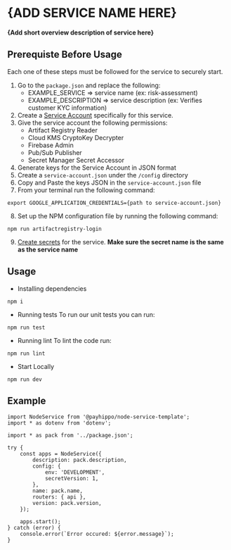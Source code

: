 # {ADD SERVICE NAME HERE} #

**{Add short overview description of service here}**

## Prerequiste Before Usage

Each one of these steps must be followed for the service to securely start.

1. Go to the `package.json` and replace the following:
    - EXAMPLE_SERVICE => service name (ex: risk-assessment)
    - EXAMPLE_DESCRIPTION => service description (ex: Verifies customer KYC information)
2. Create a [Service Account](https://cloud.google.com/iam/docs/service-accounts) specifically for this service.
3. Give the service account the following permissions:
    - Artifact Registry Reader
    - Cloud KMS CryptoKey Decrypter
    - Firebase Admin
    - Pub/Sub Publisher
    - Secret Manager Secret Accessor
4. Generate keys for the Service Account in JSON format
5. Create a `service-account.json` under the `/config` directory
6. Copy and Paste the keys JSON in the `service-account.json` file
7. From your terminal run the following command:
```
export GOOGLE_APPLICATION_CREDENTIALS={path to service-account.json}
```
8. Set up the NPM configuration file by running the following command:
```
npm run artifactregistry-login
```
9. [Create secrets](https://cloud.google.com/secret-manager) for the service. **Make sure the secret name is the same as the service name**


## Usage
* Installing dependencies
```
npm i
```

* Running tests
To run our unit tests you can run:

```
npm run test
```

* Running lint
To lint the code run:

```
npm run lint
```

* Start Locally
```
npm run dev
```

## Example
```
import NodeService from '@payhippo/node-service-template';
import * as dotenv from 'dotenv';

import * as pack from '../package.json';

try {
	const apps = NodeService({
		description: pack.description,
		config: {
			env: 'DEVELOPMENT',
			secretVersion: 1,
		},
		name: pack.name,
		routers: { api },
		version: pack.version,
	});

	apps.start();
} catch (error) {
	console.error(`Error occured: ${error.message}`);
}
```